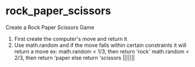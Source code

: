 # rock_paper_scissors
Create a Rock Paper Scissors Game
1. First create the computer's move and return it
  1. Use math.random and if the move falls within certain constraints it will return
    a move
      ex: math.random < 1/3, then return 'rock'
          math.random < 2/3, then return 'paper
          else return 'scissors
|||||||    

